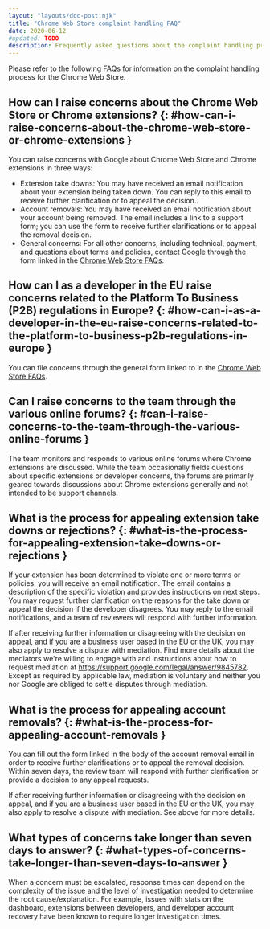 ```yaml
---
layout: "layouts/doc-post.njk"
title: "Chrome Web Store complaint handling FAQ"
date: 2020-06-12
#updated: TODO
description: Frequently asked questions about the complaint handling process for the Chrome Web Store.
---
```


Please refer to the following FAQs for information on the complaint handling process for the Chrome
Web Store.

## How can I raise concerns about the Chrome Web Store or Chrome extensions? {: #how-can-i-raise-concerns-about-the-chrome-web-store-or-chrome-extensions }

You can raise concerns with Google about Chrome Web Store and Chrome extensions in three ways:

- Extension take downs: You may have received an email notification about your extension being taken
  down. You can reply to this email to receive further clarification or to appeal the decision..
- Account removals: You may have received an email notification about your account being removed.
  The email includes a link to a support form; you can use the form to receive further
  clarifications or to appeal the removal decision.
- General concerns: For all other concerns, including technical, payment, and questions about terms
  and policies, contact Google through the form linked in the [Chrome Web Store FAQs][1].

## How can I as a developer in the EU raise concerns related to the Platform To Business (P2B) regulations in Europe? {: #how-can-i-as-a-developer-in-the-eu-raise-concerns-related-to-the-platform-to-business-p2b-regulations-in-europe }

You can file concerns through the general form linked to in the [Chrome Web Store FAQs][2].

## Can I raise concerns to the team through the various online forums? {: #can-i-raise-concerns-to-the-team-through-the-various-online-forums }

The team monitors and responds to various online forums where Chrome extensions are discussed. While
the team occasionally fields questions about specific extensions or developer concerns, the forums
are primarily geared towards discussions about Chrome extensions generally and not intended to be
support channels.

## What is the process for appealing extension take downs or rejections? {: #what-is-the-process-for-appealing-extension-take-downs-or-rejections }

If your extension has been determined to violate one or more terms or policies, you will receive an
email notification. The email contains a description of the specific violation and provides
instructions on next steps. You may request further clarification on the reasons for the take down
or appeal the decision if the developer disagrees. You may reply to the email notifications, and a
team of reviewers will respond with further information.

If after receiving further information or disagreeing with the decision on appeal, and if you are a
business user based in the EU or the UK, you may also apply to resolve a dispute with mediation.
Find more details about the mediators we're willing to engage with and instructions about how to
request mediation at https://support.google.com/legal/answer/9845782. Except as required by
applicable law, mediation is voluntary and neither you nor Google are obliged to settle disputes
through mediation.

## What is the process for appealing account removals? {: #what-is-the-process-for-appealing-account-removals }

You can fill out the form linked in the body of the account removal email in order to receive
further clarifications or to appeal the removal decision. Within seven days, the review team will
respond with further clarification or provide a decision to any appeal requests.

If after receiving further information or disagreeing with the decision on appeal, and if you are a
business user based in the EU or the UK, you may also apply to resolve a dispute with mediation. See
above for more details.

## What types of concerns take longer than seven days to answer? {: #what-types-of-concerns-take-longer-than-seven-days-to-answer }

When a concern must be escalated, response times can depend on the complexity of the issue and the
level of investigation needed to determine the root cause/explanation. For example, issues with
stats on the dashboard, extensions between developers, and developer account recovery have been
known to require longer investigation times.

[1]: /docs/webstore/faq/#faq-gen-24
[2]: /docs/webstore/faq/#how-can-i-raise-p2b-concerns
